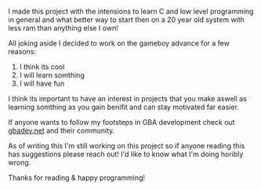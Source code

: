 I made this project with the intensions to learn C and low level programming in general and what better way to start then on a 20 year old system with less ram than anything else I own!

All joking aside I decided to work on the gameboy advance for a few reasons:

1. I think its cool
2. I will learn somthing
3. I will have fun

I think its important to have an interest in projects that you make aswell as learning somthing as you gain benifit and can stay motivated far easier.

If anyone wants to follow my footsteps in GBA development check out [gbadev.net](https://gbadev.net/) and their community.

As of writing this I'm still working on this project so if anyone reading this has suggestions please reach out! I'd like to know what I'm doing horibly wrong.

Thanks for reading & happy programming!
